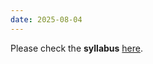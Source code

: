 ```yaml
---
date: 2025-08-04
---
```

Please check the **syllabus** [here](../Files/Syllabus_LING351_LangTechLLMs_Fall25_HS.pdf).